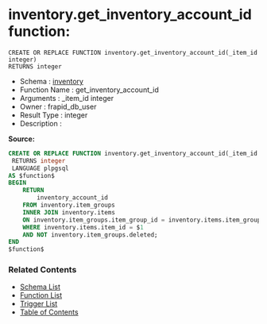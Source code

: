 # inventory.get_inventory_account_id function:

```plpgsql
CREATE OR REPLACE FUNCTION inventory.get_inventory_account_id(_item_id integer)
RETURNS integer
```
* Schema : [inventory](../../schemas/inventory.md)
* Function Name : get_inventory_account_id
* Arguments : _item_id integer
* Owner : frapid_db_user
* Result Type : integer
* Description : 


**Source:**
```sql
CREATE OR REPLACE FUNCTION inventory.get_inventory_account_id(_item_id integer)
 RETURNS integer
 LANGUAGE plpgsql
AS $function$
BEGIN
    RETURN
        inventory_account_id
    FROM inventory.item_groups
    INNER JOIN inventory.items
    ON inventory.item_groups.item_group_id = inventory.items.item_group_id
    WHERE inventory.items.item_id = $1
	AND NOT inventory.item_groups.deleted;    
END
$function$

```

### Related Contents
* [Schema List](../../schemas.md)
* [Function List](../../functions.md)
* [Trigger List](../../triggers.md)
* [Table of Contents](../../README.md)

